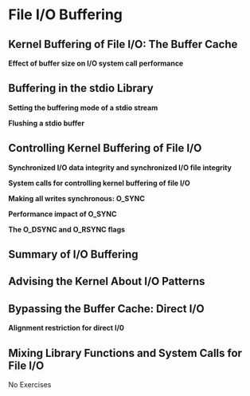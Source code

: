 # File I/O Buffering

## Kernel Buffering of File I/O: The Buffer Cache

**Effect of buffer size on I/O system call performance**

## Buffering in the stdio Library

**Setting the buffering mode of a stdio stream**

**Flushing a stdio buffer**

## Controlling Kernel Buffering of File I/O

**Synchronized I/O data integrity and synchronized I/O file integrity**

**System calls for controlling kernel buffering of file I/O**

**Making all writes synchronous: O_SYNC**

**Performance impact of O_SYNC**

**The O_DSYNC and O_RSYNC flags**

## Summary of I/O Buffering

## Advising the Kernel About I/O Patterns

## Bypassing the Buffer Cache: Direct I/O

**Alignment restriction for direct I/0**

## Mixing Library Functions and System Calls for File I/O

No Exercises 